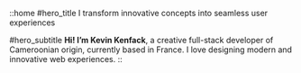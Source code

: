 ::home
#hero_title
I transform innovative concepts into seamless user experiences

#hero_subtitle
**Hi! I’m Kevin Kenfack**, a creative full-stack developer of Cameroonian origin, currently based in France. I love designing modern and innovative web experiences.
::
